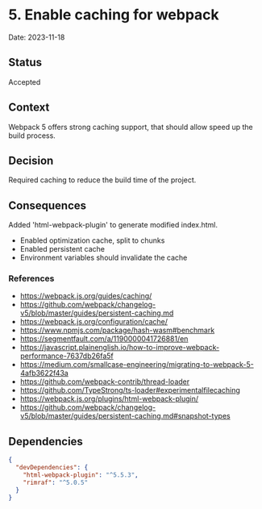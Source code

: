 # 5. Enable caching for webpack

Date: 2023-11-18

## Status

Accepted

## Context

Webpack 5 offers strong caching support, that should allow speed up the build process.

## Decision

Required caching to reduce the build time of the project.

## Consequences

Added 'html-webpack-plugin' to generate modified index.html.

- Enabled optimization cache, split to chunks
- Enabled persistent cache
- Environment variables should invalidate the cache

### References

- https://webpack.js.org/guides/caching/
- https://github.com/webpack/changelog-v5/blob/master/guides/persistent-caching.md
- https://webpack.js.org/configuration/cache/
- https://www.npmjs.com/package/hash-wasm#benchmark
- https://segmentfault.com/a/1190000041726881/en
- https://javascript.plainenglish.io/how-to-improve-webpack-performance-7637db26fa5f
- https://medium.com/smallcase-engineering/migrating-to-webpack-5-4afb3622f43a
- https://github.com/webpack-contrib/thread-loader
- https://github.com/TypeStrong/ts-loader#experimentalfilecaching
- https://webpack.js.org/plugins/html-webpack-plugin/
- https://github.com/webpack/changelog-v5/blob/master/guides/persistent-caching.md#snapshot-types

## Dependencies

```json
{
  "devDependencies": {
    "html-webpack-plugin": "^5.5.3",
    "rimraf": "^5.0.5"
  }
}
```
